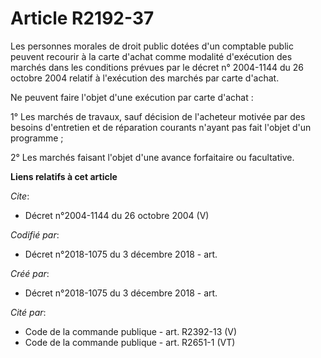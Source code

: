 # Article R2192-37

Les personnes morales de droit public dotées d'un comptable public peuvent recourir à la carte d'achat comme modalité
d'exécution des marchés dans les conditions prévues par le  décret n° 2004-1144 du 26 octobre 2004 relatif à l'exécution des
marchés par carte d'achat.

Ne peuvent faire l'objet d'une exécution par carte d'achat : 

1° Les marchés de travaux, sauf décision de l'acheteur motivée par des besoins d'entretien et de réparation courants n'ayant
pas fait l'objet d'un programme ; 

2° Les marchés faisant l'objet d'une avance forfaitaire ou facultative.

**Liens relatifs à cet article**

_Cite_:

  - Décret n°2004-1144 du 26 octobre 2004 (V)

_Codifié par_:

  - Décret n°2018-1075 du 3 décembre 2018 - art.

_Créé par_:

  - Décret n°2018-1075 du 3 décembre 2018 - art.

_Cité par_:

  - Code de la commande publique - art. R2392-13 (V)
  - Code de la commande publique - art. R2651-1 (VT)
